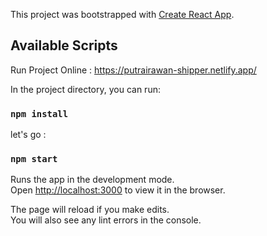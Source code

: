 This project was bootstrapped with [Create React App](https://github.com/facebook/create-react-app).

## Available Scripts

Run Project Online :
https://putrairawan-shipper.netlify.app/

In the project directory, you can run:

### `npm install`

let's go :

### `npm start`

Runs the app in the development mode.<br />
Open [http://localhost:3000](http://localhost:3000) to view it in the browser.

The page will reload if you make edits.<br />
You will also see any lint errors in the console.



